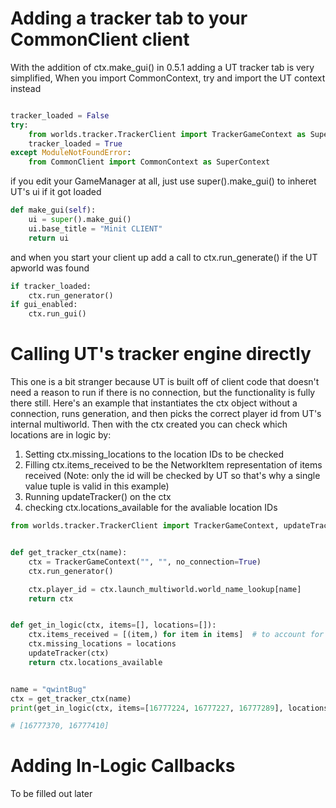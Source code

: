 # Adding a tracker tab to your CommonClient client

With the addition of ctx.make_gui() in 0.5.1 adding a UT tracker tab is very simplified,
When you import CommonContext, try and import the UT context instead
```py

tracker_loaded = False
try:
    from worlds.tracker.TrackerClient import TrackerGameContext as SuperContext
    tracker_loaded = True
except ModuleNotFoundError:
    from CommonClient import CommonContext as SuperContext
```

if you edit your GameManager at all, just use super().make_gui() to inheret UT's ui if it got loaded
```py
def make_gui(self):
    ui = super().make_gui()
    ui.base_title = "Minit CLIENT"
    return ui
```

and when you start your client up add a call to ctx.run_generate() if the UT apworld was found
```py
if tracker_loaded:
    ctx.run_generator()
if gui_enabled:
    ctx.run_gui()
```

# Calling UT's tracker engine directly

This one is a bit stranger because UT is built off of client code that doesn't need a reason to run if there is no connection, but the functionality is fully there still. 
Here's an example that instantiates the ctx object without a connection, runs generation, and then picks the correct player id from UT's internal multiworld.
Then with the ctx created you can check which locations are in logic by:
1. Setting ctx.missing_locations to the location IDs to be checked
1. Filling ctx.items_received to be the NetworkItem representation of items received (Note: only the id will be checked by UT so that's why a single value tuple is valid in this example)
1. Running updateTracker() on the ctx
1. checking ctx.locations_available for the avaliable location IDs


```py
from worlds.tracker.TrackerClient import TrackerGameContext, updateTracker


def get_tracker_ctx(name):
    ctx = TrackerGameContext("", "", no_connection=True)
    ctx.run_generator()

    ctx.player_id = ctx.launch_multiworld.world_name_lookup[name]
    return ctx


def get_in_logic(ctx, items=[], locations=[]):
    ctx.items_received = [(item,) for item in items]  # to account for the list being ids and not Items
    ctx.missing_locations = locations
    updateTracker(ctx)
    return ctx.locations_available


name = "qwintBug"
ctx = get_tracker_ctx(name)
print(get_in_logic(ctx, items=[16777224, 16777227, 16777289], locations=[16777360, 16777370, 16777410]))

# [16777370, 16777410]
```


# Adding In-Logic Callbacks

To be filled out later
